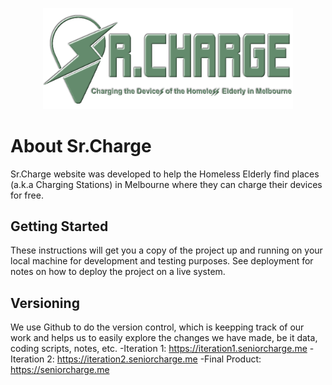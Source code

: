 <p align="center"><img src="seniorcharge/public/image/logo.png" width="400"></p>

# About Sr.Charge
Sr.Charge website was developed to help the Homeless Elderly find places (a.k.a Charging Stations) in Melbourne where they can charge their devices for free.

## Getting Started
These instructions will get you a copy of the project up and running on your local machine for development and testing purposes. See deployment for notes on how to deploy the project on a live system.

## Versioning 
We use Github to do the version control, which is keepping track of our work and helps us to easily explore the changes we have made, be it data, coding scripts, notes, etc. 
-Iteration 1: https://iteration1.seniorcharge.me
-Iteration 2: https://iteration2.seniorcharge.me
-Final Product: https://seniorcharge.me
